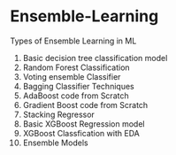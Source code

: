 # Ensemble-Learning
Types of Ensemble Learning in ML
1. Basic decision tree classification model
2. Random Forest Classification
3. Voting ensemble Classifier
4. Bagging Classifier Techniques
5. AdaBoost code from Scratch
6. Gradient Boost code from Scratch
7. Stacking Regressor
8. Basic XGBoost Regression model
9. XGBoost Classfication with EDA
10. Ensemble Models
